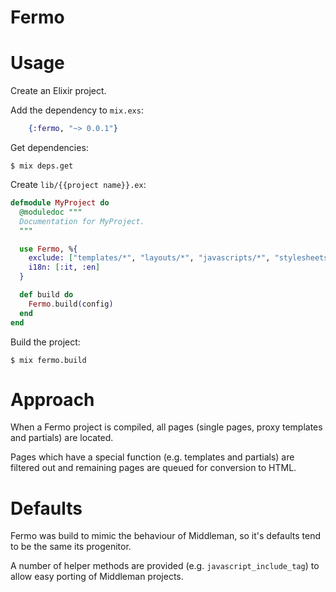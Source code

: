 # Fermo

# Usage

Create an Elixir project.

Add the dependency to `mix.exs`:

```elixir
    {:fermo, "~> 0.0.1"}
```

Get dependencies:

```shell
$ mix deps.get
```

Create `lib/{{project name}}.ex`:

```elixir
defmodule MyProject do
  @moduledoc """
  Documentation for MyProject.
  """

  use Fermo, %{
    exclude: ["templates/*", "layouts/*", "javascripts/*", "stylesheets/*"],
    i18n: [:it, :en]
  }

  def build do
    Fermo.build(config)
  end
end
```

Build the project:

```shell
$ mix fermo.build
```

# Approach

When a Fermo project is compiled, all pages (single pages, proxy templates
and partials) are located.

Pages which have a special function (e.g. templates and partials) are filtered
out and remaining pages are queued for conversion to HTML.

# Defaults

Fermo was build to mimic the behaviour of Middleman, so it's defaults
tend to be the same its progenitor.

A number of helper methods are provided (e.g. `javascript_include_tag`) to
allow easy porting of Middleman projects.
